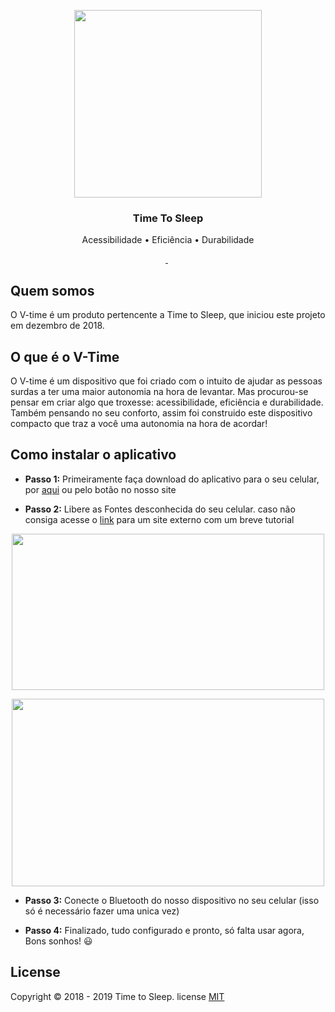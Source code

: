 <p align="center">
    <a href="https://github.com/TimeToSleepBR/TimeToSleepBR.github.io#quem-somos">
        <img src="https://github.com/TimeToSleepBR/TimeToSleepBR.github.io/blob/master/img/logo_oficial_tts.png" width="300">
    </a>
</p>

<h3 align="center">Time To Sleep</h3>


<p align="center">Acessibilidade • Eficiência • Durabilidade</p>

<p align="center">    
    <img src=https://img.shields.io/badge/status-online-success"" alt=""></img>
    <a href="https://github.com/TimeToSleepBR/TimeToSleepBR.github.io/blob/master/LICENSE">
        <img src="https://img.shields.io/aur/license/pac" alt=""></img>
    </a>
    <img src=https://img.shields.io/badge/version-0.5.7-blueviolet"" alt=""></img>
    <img src="https://img.shields.io/github/contributors/timetosleepbr/timetosleepbr.github.io" alt=""></img>
    <img src="https://img.shields.io/github/last-commit/timetosleepbr/timetosleepbr.github.io" alt=""></img>
</p>

## Quem somos 
O V-time é um produto pertencente a Time to Sleep, que iniciou este projeto em dezembro de 2018.

## O que é o V-Time
O V-time é um dispositivo que foi criado com o intuito de ajudar as pessoas surdas a ter uma maior autonomia na hora de levantar. Mas procurou-se pensar em criar algo que troxesse: acessibilidade, eficiência e durabilidade. Também pensando no seu conforto, assim foi construido este dispositivo compacto que traz a você uma autonomia na hora de acordar!

## Como instalar o aplicativo

- **Passo 1:** Primeiramente faça download do aplicativo para o seu celular, por  <a href="https://github.com/TimeToSleepBR/TimeToSleepBR.github.io/raw/master/download/tts.apk" >aqui</a> ou pelo botão no nosso site

- **Passo 2:** Libere as Fontes desconhecida do seu celular. caso não consiga acesse o <a href="https://www.tudocelular.com/curiosidade/noticias/n139751/como-instalar-apps-fontes-desconhecidas-android.html" target="_blank">link</a> para um site externo com um breve tutorial

<p align="center">
    <a href="https://www.tudocelular.com/curiosidade/noticias/n139751/como-instalar-apps-fontes-desconhecidas-android.html">
        <img  src="https://t.tudocdn.net/385044?w=660&h=392" width="500" height="250"> </img>
    </a>
</p>
<p align="center">
     <a href="https://www.tudocelular.com/curiosidade/noticias/n139751/como-instalar-apps-fontes-desconhecidas-android.html">
        <img align="center" src="https://t.tudocdn.net/385042?w=660&h=551" width="500" height="300"> </img>
    </a>
</p>

- **Passo 3:** Conecte o Bluetooth do nosso dispositivo no seu celular (isso só é necessário fazer uma unica vez)

- **Passo 4:** Finalizado, tudo configurado e pronto, só falta usar agora, Bons sonhos! 😃

## License 
Copyright © 2018 - 2019 Time to Sleep. license <a href="https://github.com/TimeToSleepBR/TimeToSleepBR.github.io/blob/master/LICENSE">MIT</a>

